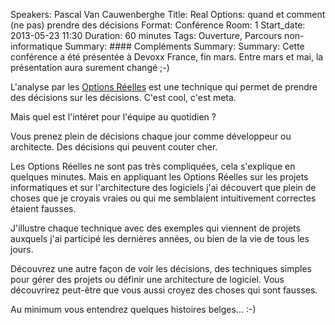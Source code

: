 Speakers: Pascal Van Cauwenberghe
Title: Real Options: quand et comment (ne pas) prendre des décisions
Format: Conférence
Room: 1
Start_date: 2013-05-23 11:30
Duration: 60 minutes
Tags: Ouverture, Parcours non-informatique
Summary: #### Compléments
Summary: 
Summary: Cette conférence a été présentée à Devoxx France, fin mars. Entre mars et mai, la présentation aura surement changé ;-)

L'analyse par les [Options Réelles][] est une technique qui permet de prendre des décisions sur les décisions. C'est cool, c'est meta.

Mais quel est l'intéret pour l'équipe au quotidien ?

Vous prenez plein de décisions chaque jour comme développeur ou architecte.
Des décisions qui peuvent couter cher.

Les Options Réelles ne sont pas très compliquées, cela s'explique en quelques minutes.
Mais en appliquant les Options Réelles sur les projets informatiques et sur l'architecture des logiciels j'ai découvert que plein de choses que je croyais vraies ou qui me semblaient intuitivement correctes étaient fausses.

J'illustre chaque technique avec des exemples qui viennent de projets auxquels j'ai participé les dernières années, ou bien de la vie de tous les jours.

Découvrez une autre façon de voir les décisions, des techniques simples pour gérer des projets ou définir une architecture de logiciel.
Vous découvrirez peut-être que vous aussi croyez des choses qui sont fausses.

Au minimum vous entendrez quelques histoires belges... :-)

[Options Réelles]: http://fr.wikipedia.org/wiki/Analyse_par_les_options_r%C3%A9elles
